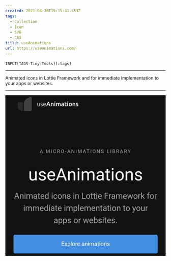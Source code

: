 ```yaml
---
created: 2021-04-26T19:15:41.853Z
tags: 
  - Collection
  - Icon
  - SVG
  - CSS
title: useAnimations
url: https://useanimations.com/
---
```

```meta-bind
INPUT[TAGS-Tiny-Tools][:tags]
```

___
Animated icons in Lottie Framework and for immediate implementation to your apps or websites.
___

![](_attachments/useanimations.jpg)
